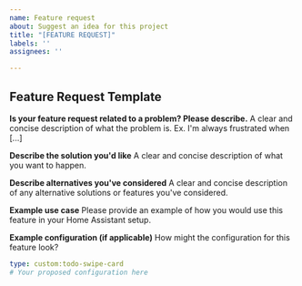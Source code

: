 ```yaml
---
name: Feature request
about: Suggest an idea for this project
title: "[FEATURE REQUEST]"
labels: ''
assignees: ''

---
```


## Feature Request Template

**Is your feature request related to a problem? Please describe.**
A clear and concise description of what the problem is. Ex. I'm always frustrated when [...]

**Describe the solution you'd like**
A clear and concise description of what you want to happen.

**Describe alternatives you've considered**
A clear and concise description of any alternative solutions or features you've considered.

**Example use case**
Please provide an example of how you would use this feature in your Home Assistant setup.

**Example configuration (if applicable)**
How might the configuration for this feature look?
```yaml
type: custom:todo-swipe-card
# Your proposed configuration here
```
